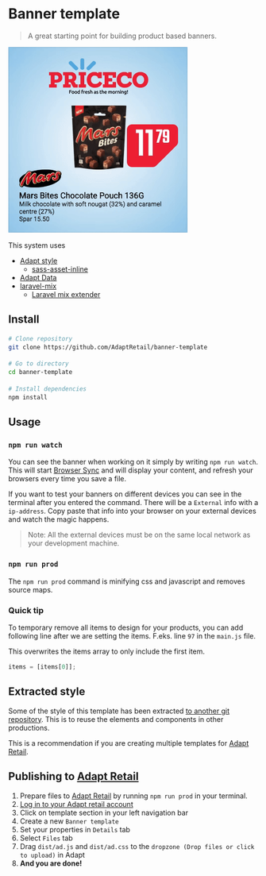 # Banner template
> A great starting point for building product based banners.

![Demo of banner template](assets/banner_preview.gif)

This system uses
- [ Adapt style ](https://github.com/AdaptRetail/banner-style)
    - [sass-asset-inline](https://github.com/LasseHaslev/sass-asset-inliner)
- [ Adapt Data ](https://github.com/AdaptRetail/banner-data)
- [laravel-mix](https://github.com/JeffreyWay/laravel-mix)
    - [ Laravel mix extender ](https://github.com/AdaptRetail/adapt-mix-extender)

## Install

```bash
# Clone repository
git clone https://github.com/AdaptRetail/banner-template

# Go to directory
cd banner-template

# Install dependencies
npm install 
```

## Usage

### `npm run watch`
You can see the banner when working on it simply by writing `npm run watch`.
This will start [Browser Sync](https://www.browsersync.io/) and will display your content, and refresh your browsers every time you save a file.

If you want to test your banners on different devices you can see in the terminal after you entered the command.
There will be a `External` info with a `ip-address`. 
Copy paste that info into your browser on your external devices and watch the magic happens.

> Note: All the external devices must be on the same local network as your development machine.

### `npm run prod`
The `npm run prod` command is minifying css and javascript and removes source maps.
<!-- The prod command will also change `AdaptData` to `LightAdaptData`. -->

### Quick tip

To temporary remove all items to design for your products, you can add following line after we are setting the items.
F.eks. line `97` in the `main.js` file.

This overwrites the items array to only include the first item.

```js
items = [items[0]];
```

## Extracted style

Some of the style of this template has been extracted [to another git repository](https://github.com/AdaptRetail/priceco-style).
This is to reuse the elements and components in other productions.

This is a recommendation if you are creating multiple templates for [Adapt Retail](https://adaptretail.com).

## Publishing to [Adapt Retail](https://adaptretail.com)

1. Prepare files to [Adapt Retail](https://adaptretail.com) by running `npm run prod` in your terminal.
1. [Log in to your Adapt retail account](https://app.adaptretail.com/signup_login.php?task=login)
1. Click on template section in your left navigation bar
1. Create a new `Banner template`
1. Set your properties in `Details` tab
1. Select `Files` tab
1. Drag `dist/ad.js` and `dist/ad.css` to the `dropzone (Drop files or click to upload)` in Adapt
1. **And you are done!**
